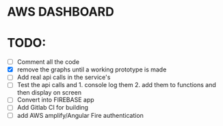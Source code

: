 # AWS DASHBOARD


# TODO:
- [ ] Comment all the code
- [x] remove the graphs until a working prototype is made
- [ ] Add real api calls in the service's 
- [ ] Test the api calls and 1. console log them  2. add them to functions and then display on screen
- [ ] Convert into FIREBASE app
- [ ] Add Gitlab CI for building
- [ ] add AWS amplify/Angular Fire authentication
